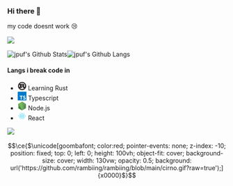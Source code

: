 ### Hi there 👋
my code doesnt work 😢

<a href="https://discord.com/users/420893806049624074"><img align="center" src="https://lanyard-profile-readme.vercel.app/api/420893806049624074?bg=23283d&borderRadius=8px"/></a>

<img align="center" style="padding:0" src="https://github-readme-stats.vercel.app/api?username=Jpuf0&show_icons=true&count_private=true&include_all_commits=true&hide=contribs&hide_title=true&hide_border=true&bg_color=0d1117&text_color=ffffff" alt="jpuf's Github Stats"><img align="center" style="padding:0" src="https://github-readme-stats.vercel.app/api/top-langs/?username=Jpuf0&layout=compact&hide_border=true&bg_color=0d1117&text_color=ffffff" alt="jpuf's Github Langs">

#### Langs i break code in
* <img src="https://raw.githubusercontent.com/github/explore/80688e429a7d4ef2fca1e82350fe8e3517d3494d/topics/rust/rust.png" height="20"> Learning Rust
* <img src="https://raw.githubusercontent.com/github/explore/80688e429a7d4ef2fca1e82350fe8e3517d3494d/topics/typescript/typescript.png" height="20"> Typescript
* <img src="https://raw.githubusercontent.com/github/explore/80688e429a7d4ef2fca1e82350fe8e3517d3494d/topics/nodejs/nodejs.png" height="20"> Node.js
* <img src="https://raw.githubusercontent.com/github/explore/80688e429a7d4ef2fca1e82350fe8e3517d3494d/topics/react/react.png" height="20"> React


<img src="https://wakatime.com/share/@0e817db0-6de0-4cef-9ce0-5ab596f46bce/039a8d7c-492e-4bce-b912-2085821fd2f7.png" />

```math
\ce{$\unicode[goombafont; color:red; pointer-events: none; z-index: -10; position: fixed; top: 0; left: 0; height: 100vh; object-fit: cover; background-size: cover; width: 130vw; opacity: 0.5; background: url('https://github.com/rambiing/rambiing/blob/main/cirno.gif?raw=true');]{x0000}$}
```
